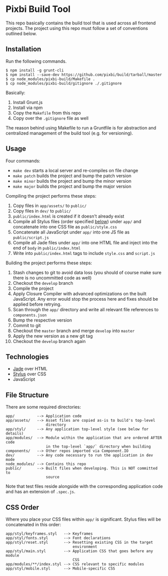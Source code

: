 # Pixbi Build Tool

This repo basically contains the build tool that is used across all frontend
projects. The project using this repo must follow a set of conventions outlined
below.


## Installation

Run the following commands.

```
$ npm install -g grunt-cli
$ npm install --save-dev https://github.com/pixbi/build/tarball/master
$ cp node_modules/pixbi-build/Makefile .
$ cp node_modules/pixbi-build/gitignore ./.gitignore
```

Basically:

1. Install Grunt.js
2. Install via npm
3. Copy the `Makefile` from this repo
4. Copy over the `.gitignore` file as well

The reason behind using Makefile to run a Gruntfile is for abstraction and
centralized management of the build tool (e.g. for versioning).


## Usage

Four commands:

* `make dev` starts a local server and re-compiles on file change
* `make patch` builds the project and bump the patch version
* `make minor` builds the project and bump the minor version
* `make major` builds the project and bump the major version

Compiling the project performs these steps:

1. Copy files in `app/assets/` to `public/`
2. Copy files in `dev/` to `public/`
3. `public/index.html` is created if it doesn't already exist
4. Compile all Stylus files (order specified [below](#css-order)) under `app/`
   and concatenate into one CSS file as `public/style.css`
5. Concatenate all JavaScript under `app/` into one JS file as
   `public/script.js`
6. Compile all Jade files under `app/` into one HTML file and inject into the
   end of `body` in `public/index.html`
7. Write into `public/index.html` tags to include `style.css` and `script.js`

Building the project performs these steps:

1.  Stash changes to git to avoid data loss (you should of course make sure
    there is no uncommitted code as well)
2.  Checkout the `develop` branch
3.  Compile the project
4.  Apply Closure Compiler with advanced optimizations on the built JavaScript.
    Any error would stop the process here and fixes should be applied before
    retrying.
5.  Scan through the `app/` directory and write all relevant file references to
    `components.json`
6.  Bump the respective version
7.  Commit to git
8.  Checkout the `master` branch and merge `develop` into `master`
9.  Apply the new version as a new git tag
10. Checkout the `develop` branch again


## Technologies

* [Jade](http://jade-lang.com/) over HTML
* [Stylus](http://learnboost.github.io/stylus/) over CSS
* JavaScript


## File Structure

There are some required directories:

    app/          --> Application code
    app/assets/   --> Asset files are copied as-is to build's top-level
                      directory
    app/styl/     --> Any application top-level style (see below for details)
    app/modules/  --> Module within the application that are ordered AFTER code
                      in the top-level `app/` directory when building
    components/   --> Other repos imported via Component.IO
    dev/          --> Any code necessary to run the application in dev mode
    node_modules/ --> Contains this repo
    public/       --> Built files when developing. This is NOT committed to
                      source

Note that test files reside alongside with the corresponding application code
and has an extension of `.spec.js`.


## CSS Order

Where you place your CSS files within `app/` is significant. Stylus files will be concatenated in this order:

    app/styl/keyframes.styl   --> Keyframes
    app/styl/fonts.styl       --> Font declarations
    app/styl/reset.styl       --> Resetting existing CSS in the target
                                  environment
    app/styl/main.styl        --> Application CSS that goes before any module
                                  CSS
    app/modules/**/index.styl --> CSS relevant to specific modules
    app/styl/mobile.styl      --> Mobile-specific CSS
